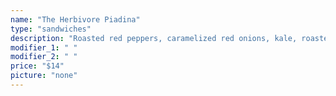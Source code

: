 ```yaml
---
name: "The Herbivore Piadina"
type: "sandwiches"
description: "Roasted red peppers, caramelized red onions, kale, roasted mushrooms, pesto, and mozzarella cheese"
modifier_1: " "
modifier_2: " "
price: "$14"
picture: "none"
---
```

